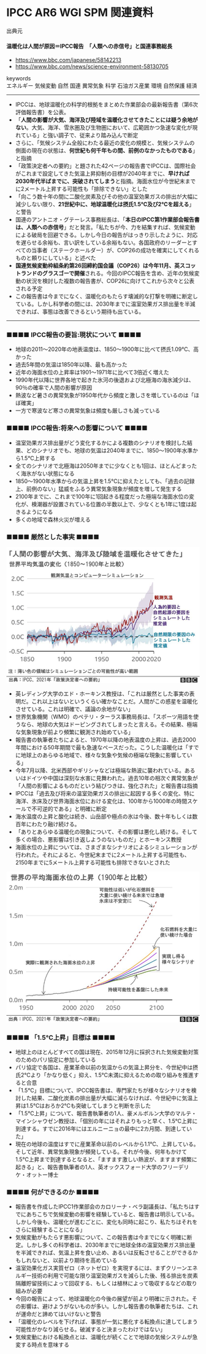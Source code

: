 
# IPCC AR6 WGI SPM 関連資料

出典元

#### 温暖化は人間が原因＝IPCC報告　「人類への赤信号」と国連事務総長

* https://www.bbc.com/japanese/58142213
* https://www.bbc.com/news/science-environment-58130705

keywords  
エネルギー
気候変動
自然
国連
異常気象
科学
石油ガス産業
環境
自然保護
経済

--- 

* IPCCは、地球温暖化の科学的根拠をまとめた作業部会の最新報告書（第6次評価報告書）を公表。
* 「**人間の影響が大気、海洋及び陸域を温暖化させてきたことには疑う余地がない**。大気、海洋、雪氷圏及び生物圏において、広範囲かつ急速な変化が現れている」と強い調子で、従来より踏み込んで断定
* さらに、「気候システム全般にわたる最近の変化の規模と、気候システムの側面の現在の状態は、**何世紀も何千年もの間、前例のなかったものである**」と指摘
* 「政策決定者への要約」と題された42ページの報告書でIPCCは、国際社会がこれまで設定してきた気温上昇抑制の目標が2040年までに、**早ければ2030年代半ばまでに、突破されてしまう**と指摘。海面水位が今世紀末までに2メートル上昇する可能性も「排除できない」とした
* 「向こう数十年の間に二酸化炭素及びその他の温室効果ガスの排出が大幅に減少しない限り、**21世紀中に、地球温暖化は摂氏1.5℃及び2℃を超える**」と警告
* 国連のアントニオ・グテーレス事務総長は、「**本日のIPCC第1作業部会報告書は、人類への赤信号**」だと発言。「私たちが今、力を結集すれば、気候変動による破局を回避できる。しかし今日の報告がはっきり示したように、対応を遅らせる余裕も、言い訳をしている余裕もない。各国政府のリーダーとすべての当事者（ステークホールダー）が、COP26の成功を確実にしてくれるものと頼りにしている」と述べた
* **国連気候変動枠組条約第26回締約国会議（COP26）は今年11月、英スコットランドのグラスゴーで開催**される。今回のIPCC報告を含め、近年の気候変動の状況を検討した複数の報告書が、COP26に向けてこれから次々と公表される予定
* この報告書は今までになく、温暖化のもたらす壊滅的な打撃を明確に断定している。しかし科学者の間には、2030年までに温室効果ガス排出量を半減できれば、事態は改善できるという期待も出ている。

--- 
### ■■■■ IPCC報告の要旨:現状について ■■■■

* 地球の2011～2020年の地表温度は、1850～1900年に比べて摂氏1.09℃、高かった　
* 過去5年間の気温は1850年以降、最も高かった
* 近年の海面水位の上昇率は1901～1971年に比べて3倍近く増えた
* 1990年代以降に世界各地で起きた氷河の後退および北極海の海氷減少は、90％の確率で人間の影響が原因
* 熱波など暑さの異常気象が1950年代から頻度と激しさを増しているのは「ほぼ確実」
* 一方で寒波など寒さの異常気象は頻度も厳しさも減っている

### ■■■■ IPCC報告:将来への影響について ■■■■

* 温室効果ガス排出量がどう変化するかによる複数のシナリオを検討した結果、どのシナリオでも、地球の気温は2040年までに、1850～1900年水準から1.5℃上昇する
* 全てのシナリオで北極海は2050年までに少なくとも1回は、ほとんどまったく海氷がない状態になる
* 1850～1900年水準からの気温上昇を1.5℃に抑えたとしても、「過去の記録上、前例のない」猛威をふるう異常気象現象が頻度を増して発生する
* 2100年までに、これまで100年に1回起きる程度だった極端な海面水位の変化が、検潮器が設置されている位置の半数以上で、少なくとも1年に1度は起きるようになる
* 多くの地域で森林火災が増える

### ■■■■ 厳然とした事実 ■■■■

![](WGI_note_20210810_fig1.jpg)

* 英レディング大学のエド・ホーキンス教授は、「これは厳然とした事実の表明だ。これ以上はないというくらい確かなことだ。人間がこの惑星を温暖化させている。これは明確で、議論の余地がない」
* 世界気象機関（WMO）のペテリ・ターラス事務局長は、「スポーツ用語を使うなら、地球の大気はドーピングされてしまったと言える。その結果、極端な気象現象が前より頻繁に観測され始めている」
* 報告書の執筆者たちによると、1970年以降の地表温度の上昇は、過去2000年間における50年期間で最も急速なペースだった。こうした温暖化は「すでに地球上のあらゆる地域で、様々な気象や気候の極端な現象に影響している」
* 今年7月以降、北米西部やギリシャなどは極端な熱波に襲われている。あるいはドイツや中国は深刻な水害に見舞われた。過去10年の相次ぐ異常気象が「人間の影響によるものだという結びつきは、強化された」と報告書は指摘
*  IPCCは「過去及び将来の温室効果ガスの排出に起因する多くの変化、特に海洋、氷床及び世界海面水位における変化は、100年から1000年の時間スケールで不可逆的である」と明確に断定
*  海水温度の上昇と酸化は続き、山岳部や極点の氷は今後、数十年もしくは数百年にわたり融け続ける。
*  「ありとあらゆる温暖化の現象について、その影響は悪化し続ける。そして多くの場合、悪影響は引き返しようのないものだ」とホーキンス教授
*  海面水位の上昇については、さまざまなシナリオによるシミュレーションが行われた。それによると、今世紀末までに2メートル上昇する可能性も、2150年までに5メートル上昇する可能性も排除できないとされた

![](WGI_note_20210810_fig2.jpg)

### ■■■■ 「1.5℃上昇」目標は ■■■■

* 地球上のほとんどすべての国は現在、2015年12月に採択された気候変動対策のためのパリ協定に参加している
* パリ協定で各国は、産業革命以前の気温からの気温上昇分を、今世紀中は摂氏2℃より「かなり低く」抑え、1.5℃未満に抑えるための取り組みを推進すると合意
* 「1.5℃」目標について、IPCC報告書は、専門家たちが様々なシナリオを検討した結果、二酸化炭素の排出量が大幅に減らなければ、今世紀中に気温上昇は1.5℃はおろか2℃も突破してしまうと判断を示した
* 「1.5℃上昇」について、報告書執筆者の1人、豪メルボルン大学のマルテ・マインシャウゼン教授は、「個別の年にはそれよりもっと早く、1.5℃上昇に到達する。すでに2016年にはエルニーニョの最中に2カ月間、到達していた」
* 現在の地球の温度はすでに産業革命以前のレベルから1.1℃、上昇している。そして近年、異常気象現象が頻発している。それが今後、何年もかけて1.5℃上昇まで到達するとなると、「ますます激しい熱波が、ますます頻繁に起きる」と、報告書執筆者の1人、英オックスフォード大学のフリーデリケ・オットー博士

### ■■■■ 何ができるのか ■■■■

* 報告書を作成したIPCC1作業部会のカロリーナ・ベラ副議長は、「私たちはすでにあちこちで気候変動の影響を経験していると、報告書は明示している。しかし今後も、温暖化が進むごとに、変化も同時に起こり、私たちはそれをさらに経験することになる」
* 気候変動がもたらす悪影響について、この報告書は今までになく明確に断定。しかし多くの科学者は、2030年までに地球全体の温室効果ガス排出量を半減できれば、気温上昇を食い止め、あるいは反転させることができるかもしれないと、以前より期待を高めている
* 温室効果化ガス実質ゼロ（ネットゼロ）を実現するには、まずクリーンエネルギー技術の利用で可能な限り温室効果ガスを減らした後、残る排出を炭素隔離貯留技術によって回収する、もしくは植林によって吸収するなどの取り組みが必要
* 今回の報告によって、地球温暖化の今後の展望が前より明確に示された。その影響は、避けようがないものが多い。しかし報告書の執筆者たちは、これが運命だと諦めてはいけないと警告
* 「温暖化のレベルを下げれば、事態が一気に悪化する転換点に達してしまう可能性がかなり減らせる。破滅すると決まったわけではない」
* 気候変動における転換点とは、温暖化が続くことで地球の気候システムが急変する時点を意味する